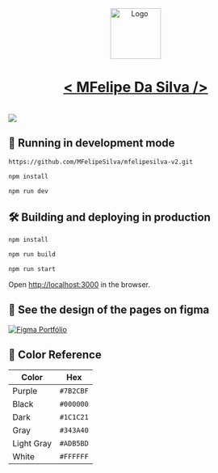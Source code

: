 <div align="center">
  <img alt="Logo" src="https://i.ibb.co/zGSd4BW/logo-white.png" width="100" />
</div>
<h1 align="center">
  <a href="https://mfelipesilva-v2.vercel.app/">< MFelipe Da Silva /></a>
</h1>
</br>

<img src="https://i.ibb.co/kyMRYpH/portfolio-light.png"/>


## 🚀 Running in development mode

```bash
https://github.com/MFelipeSilva/mfelipesilva-v2.git

npm install

npm run dev
```

## 🛠 Building and deploying in production

```bash
npm install

npm run build

npm run start
```

Open [http://localhost:3000](http://localhost:3000) in the browser.

## 👀 See the design of the pages on figma

[![Figma Portfólio](https://i.ibb.co/C0vJ7YV/figma.png)](https://www.figma.com/embed?embed_host=share&url=https%3A%2F%2Fwww.figma.com%2Ffile%2F3idnpqN1ym24SeaOPqIcr5%2FPortfolio%3Ftype%3Ddesign%26node-id%3D0%253A1%26mode%3Ddesign%26t%3DMusvmjurZdXiNCTs-1)

## 🎨 Color Reference

| Color          | Hex                                                                |
| -------------- | ------------------------------------------------------------------ |
| Purple         | `#7B2CBF` |
| Black          | `#000000` |
| Dark           | `#1C1C21` |
| Gray           | `#343A40` |
| Light Gray     | `#ADB5BD` |
| White          | `#FFFFFF` |

